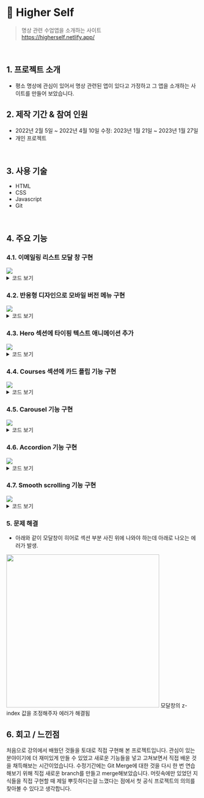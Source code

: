 # :pushpin: Higher Self
>명상 관련 수업앱을 소개하는 사이트  
>https://higherself.netlify.app/

</br>

## 1. 프로젝트 소개
  - 평소 명상에 관심이 있어서 명상 관련된 앱이 있다고 가정하고 그 앱을 소개하는 사이트를 만들어 보았습니다. 
  
## 2. 제작 기간 & 참여 인원
- 2022년 2월 5일 ~ 2022년 4월 10일 수정: 2023년 1월 21일 ~ 2023년 1월 27일
- 개인 프로젝트

</br>

## 3. 사용 기술

  -  HTML
  -  CSS
  -  Javascript
  -  Git

</br>

## 4. 주요 기능

### 4.1. 이메일링 리스트 모달 창 구현
<img src="https://user-images.githubusercontent.com/90593162/228273346-be1e577f-6f4b-42ba-abee-a70725377415.gif">

<details>
<summary>코드 보기</summary>
<div markdown="1">

``` 
     <div id="myModal" class="modal">
        <div class="modal-content">
          <section class="email-section grid" id="subscribe">
            <div class="email-box">
              <button class="modal-close-btn" id="close">X</button>
              <h1>Subscribe Now</h1>
              <span>Get notified about the next update</span>

              <form action="#">
                <input type="text" name="name" placeholder="Name" />
                <input
                  type="email"
                  name="email-address"
                  placeholder="Email Address"
                />
                <button type="submit">Subscribe</button>
              </form>
            </div>
          </section>
        </div>
      </div>

      <div id="overlay" class="overlay"></div>

```
</div>
</details>

### 4.2. 반응형 디자인으로 모바일 버전 메뉴 구현
<img src="https://user-images.githubusercontent.com/90593162/228281628-fc6c9c57-4427-4754-8708-4d84340ffdae.gif">
<details>
<summary>코드 보기</summary>
<div markdown="1">

``` 
   코드넣기  

```
</div>
</details>

### 4.3. Hero 섹션에 타이핑 텍스트 애니메이션 추가
<img src="https://user-images.githubusercontent.com/90593162/228287268-be919905-beb5-46f7-92e4-a57804976196.gif">

<details>
<summary>코드 보기</summary>
<div markdown="1">

``` 
   const heroTyping = "Meditate for self-discovery and potential.";
   const element = document.querySelector(".heading-primary");

  //The current index of the text being displayed
  let index = 0;
  const interval = setInterval(() => {
  //update the heroTyping
  element.textContent = heroTyping.slice(0, index);
  index++;
  //if all the text has been displayed, clear the interval
  if (index > heroTyping.length) {
    clearInterval(interval);
    }
  }, 100);  

```
</div>
</details>

### 4.4. Courses 섹션에 카드 플립 기능 구현
<img src="https://user-images.githubusercontent.com/90593162/228441762-801d7f51-566f-42f1-9a29-be7a41bf7083.gif">

<details>
<summary>코드 보기</summary>
<div markdown="1">

``` 
  function flipFunction() {
    let myElement = document.getElementById("theCard");
    myElement.classList.toggle("flipper");
  }  

```
</div>
</details>

### 4.5. Carousel 기능 구현
<img src="https://user-images.githubusercontent.com/90593162/228446103-65e3531b-f709-4e57-bc9c-489d164b7066.gif">

<details>
<summary>코드 보기</summary>
<div markdown="1">

``` 
const testimonials = [
  {
    id: 1,
    name: "Mellisa",
    img: "https://i.postimg.cc/qMyJzWmH/testimonial-2.jpg",
    text: "HigherSelf is great! It offers a wide variety of guided meditations that cater to different emotions and needs. The audio-guided meditations are led by professional and soothing voices. The progress tracking feature helps me stay consistent with my practice. Overall, it has been a great tool for improving my mental well-being.",
  },

  {
    id: 2,
    name: "David",
    img: "https://i.postimg.cc/XJjG84z5/testimonial-3.jpg",
    text: "HigherSelf offers a wide range of guided meditations that cater to different emotions and needs. The audio-guided meditations are led by professional and soothing voices. The progress tracking feature is also great for keeping me motivated and consistent. I highly recommend this app to anyone looking to improve their mental well-being.",
  },
  {
    id: 3,
    name: "John",
    img: "https://i.postimg.cc/YChCt8vJ/avatar-e278114ff56fefeca5b1d16823f204f4.jpg",
    text: "I was skeptical about higherSelf but this one exceeded my expectations.I would highly recommend this app to anyone looking to integrate meditation into their daily routine.",
  },
];

// select items
const img = document.getElementById("person-img");
console.log(img);
const text = document.getElementById("info");
const name = document.getElementById("author");

const leftBtn = document.querySelector(".btn--left");
const rightBtn = document.querySelector(".btn--right");

//set starting item

let currentItem = 0;

//load initial item
window.addEventListener("DOMContentLoaded", function () {
  showPerson();
});

//show person based on item

function showPerson() {
  const item = testimonials[currentItem];
  img.src = item.img;
  author.textContent = item.name;
  info.textContent = item.text;
}

//show next person

rightBtn.addEventListener("click", function () {
  currentItem++;
  if (currentItem > testimonials.length - 1) {
    currentItem = 0;
  }
  showPerson(currentItem);
});

//show previous person

leftBtn.addEventListener("click", function () {
  currentItem--;
  if (currentItem < 0) {
    currentItem = testimonials.length - 1;
  }
  showPerson(currentItem);
});

```
</div>
</details>
  
### 4.6. Accordion 기능 구현
<img src="https://user-images.githubusercontent.com/90593162/228459135-8ad50166-e040-47df-a555-9e5159d9094d.gif">

<details>
<summary>코드 보기</summary>
<div markdown="1">

``` 
const questions = document.querySelectorAll(".item");

questions.forEach(function (question) {
  const btn = question.querySelector(".open-icon");
  const closeBtn = question.querySelector(".close-icon");

  btn.addEventListener("click", function () {
    questions.forEach(function (item) {
      if (item !== questions) {
        item.classList.remove("open");
      }
    });
  });

  btn.addEventListener("click", function () {
    question.classList.toggle("open");
  });

  closeBtn.addEventListener("click", function () {
    question.classList.remove("open");
  });
});

```
</div>
</details>  

### 4.7. Smooth scrolling 기능 구현

<img src="https://user-images.githubusercontent.com/90593162/228462806-0afe6a51-401b-4945-b4fe-5875a2dd1e7a.gif">

<details>
<summary>코드 보기</summary>
<div markdown="1">
    
``` 
 // 1)select all links

    const allLinks = document.querySelectorAll("a:link");

// 2)select each link and prevent default
  
    allLinks.forEach(function (link) {
    link.addEventListener("click", function (e) {
    e.preventDefault();
    const href = link.getAttribute("href");

    // scroll back to top
    if (href === "#")
      window.scrollTo({
        top: 0,
        behavior: "smooth",
      });

    // Scroll to other links
    if (href !== "#" && href.startsWith("#")) {
      const sectionEl = document.querySelector(href);
      sectionEl.scrollIntoView({ behavior: "smooth" });

      //Close mbile navigation
      if (link.classList.contains("main-nav-link"))
        headerEl.classList.toggle("nav-open");
    }
  });
});
```
</div>
</details>  
  

### 5. 문제 해결
- 아래와 같이 모달창이 히어로 섹션 부분 사진 위에 나와야 하는데 아래로 나오는 에러가 발생.
<img src="https://velog.velcdn.com/images/pouryourlove/post/ca8322f6-219f-45ea-8e7c-49672ad425ec/image.png" width="400px">
모달창의 z-index 값을 조정해주자 에러가 해결됨


## 6. 회고 / 느낀점
처음으로 강의에서 배웠던 것들을 토대로 직접 구현해 본 프로젝트입니다. 관심이 있는 분야이기에 더 재미있게 만들 수 있었고 새로운 기능들을 넣고 고쳐보면서 직접 배운 것을 채득해보는 시간이었습니다. 수정기간에는 Git Merge에 대한 것을 다시 한 번 연습해보기 위해 직접 새로운 branch를 만들고 merge해보았습니다. 머릿속에만 있었던 지식들을 직접 구현할 때 제일 뿌듯하다는걸 느꼈다는 점에서 첫 공식 프로젝트의 의의를 찾아볼 수 있다고 생각합니다.

